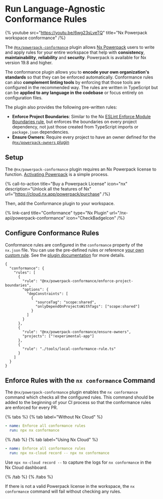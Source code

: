 # Run Language-Agnostic Conformance Rules

{% youtube src="https://youtu.be/6wg23sLveTQ" title="Nx Powerpack workspace conformance" /%}

The [`@nx/powerpack-conformance`](/nx-api/powerpack-conformance) plugin allows [Nx Powerpack](/powerpack) users to write and apply rules for your entire workspace that help with **consistency**, **maintainability**, **reliability** and **security**. Powerpack is available for Nx version 19.8 and higher.

The conformance plugin allows you to **encode your own organization's standards** so that they can be enforced automatically. Conformance rules can also **complement linting tools** by enforcing that those tools are configured in the recommended way. The rules are written in TypeScript but can be **applied to any language in the codebase** or focus entirely on configuration files.

The plugin also provides the following pre-written rules:

- **Enforce Project Boundaries**: Similar to the Nx [ESLint Enforce Module Boundaries rule](/features/enforce-module-boundaries), but enforces the boundaries on every project dependency, not just those created from TypeScript imports or `package.json` dependencies.
- **Ensure Owners**: Require every project to have an owner defined for the [`@nx/powerpack-owners` plugin](/nx-api/powerpack-owners)

## Setup

The `@nx/powerpack-conformance` plugin requires an Nx Powerpack license to function. [Activating Powerpack](/nx-enterprise/activate-powerpack) is a simple process.

{% call-to-action title="Buy a Powerpack License" icon="nx" description="Unlock all the features of Nx" url="https://cloud.nx.app/powerpack/purchase" /%}

Then, add the Conformance plugin to your workspace.

{% link-card title="Conformance" type="Nx Plugin" url="/nx-api/powerpack-conformance" icon="CheckBadgeIcon" /%}

## Configure Conformance Rules

Conformance rules are configured in the `conformance` property of the `nx.json` file. You can use the pre-defined rules or reference [your own custom rule](/nx-api/powerpack-conformance#custom-conformance-rules). See the [plugin documentation](/nx-api/powerpack-conformance) for more details.

```jsonc {% fileName="nx.json" %}
{
  "conformance": {
    "rules": [
      {
        "rule": "@nx/powerpack-conformance/enforce-project-boundaries",
        "options": {
          "depConstraints": [
            {
              "sourceTag": "scope:shared",
              "onlyDependOnProjectsWithTags": ["scope:shared"]
            }
          ]
        }
      },
      {
        "rule": "@nx/powerpack-conformance/ensure-owners",
        "projects": ["!experimental-app"]
      },
      {
        "rule": "./tools/local-conformance-rule.ts"
      }
    ]
  }
}
```

## Enforce Rules with the `nx conformance` Command

The `@nx/powerpack-conformance` plugin enables the `nx conformance` command which checks all the configured rules. This command should be added to the beginning of your CI process so that the conformance rules are enforced for every PR.

{% tabs %}
{% tab label="Without Nx Cloud" %}

```yaml
- name: Enforce all conformance rules
  run: npx nx conformance
```

{% /tab %}
{% tab label="Using Nx Cloud" %}

```yaml
- name: Enforce all conformance rules
  run: npx nx-cloud record -- npx nx conformance
```

Use `npx nx-cloud record --` to capture the logs for `nx conformance` in the Nx Cloud dashboard.

{% /tab %}
{% /tabs %}

If there is not a valid Powerpack license in the workspace, the `nx conformance` command will fail without checking any rules.
